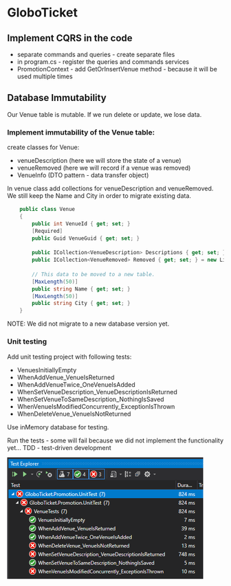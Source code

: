 # GloboTicket

## Implement CQRS in the code

- separate commands and queries - create separate files
- in program.cs - register the queries and commands services
- PromotionContext - add GetOrInsertVenue method - because it will be used multiple times

## Database Immutability
Our Venue table is mutable. If we run delete or update, we lose data.

### Implement immutability of the Venue table:

create classes for Venue:
- venueDescription (here we will store the state of a venue)
- venueRemoved (here we will record if a venue was removed)
- VenueInfo (DTO pattern - data transfer object)

In venue class add collections for venueDescription and venueRemoved. We still keep the Name and City in order to migrate existing data.

```C#
    public class Venue
    {
        public int VenueId { get; set; }
        [Required]
        public Guid VenueGuid { get; set; }

        public ICollection<VenueDescription> Descriptions { get; set; } = new List<VenueDescription>();
        public ICollection<VenueRemoved> Removed { get; set; } = new List<VenueRemoved>();

        // This data to be moved to a new table.
        [MaxLength(50)]
        public string Name { get; set; }
        [MaxLength(50)]
        public string City { get; set; }
    }
```

NOTE: We did not migrate to a new database version yet.

### Unit testing
Add unit testing project with following tests:
- VenuesInitiallyEmpty
- WhenAddVenue_VenueIsReturned
- WhenAddVenueTwice_OneVenueIsAdded
- WhenSetVenueDescription_VenueDescriptionIsReturned
- WhenSetVenueToSameDescription_NothingIsSaved
- WhenVenueIsModifiedConcurrently_ExceptionIsThrown
- WhenDeleteVenue_VenueIsNotReturned

Use inMemory database for testing.


Run the tests - some will fail because we did not implement the functionality yet... TDD - test-driven development

![Tests](tests.png)